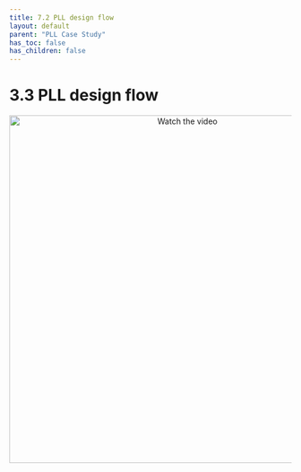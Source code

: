 ```yaml
---
title: 7.2 PLL design flow
layout: default
parent: "PLL Case Study"
has_toc: false
has_children: false
---
```


# 3.3 PLL design flow

<p align="center">
  <a href="https://www.youtube.com/watch?v=uTaZ6uL1t-U" target="_blank">
    <img src="https://img.youtube.com/vi/uTaZ6uL1t-U/2.jpg" alt="Watch the video" width="620"/>
  </a>
</p>